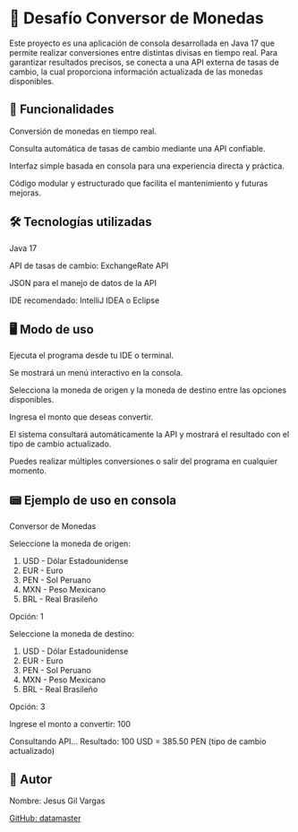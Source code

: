 # 💱 Desafío Conversor de Monedas

Este proyecto es una aplicación de consola desarrollada en Java 17 que permite realizar conversiones entre distintas divisas en tiempo real. Para garantizar resultados precisos, se conecta a una API externa de tasas de cambio, la cual proporciona información actualizada de las monedas disponibles.

## 🚀 Funcionalidades

Conversión de monedas en tiempo real.

Consulta automática de tasas de cambio mediante una API confiable.

Interfaz simple basada en consola para una experiencia directa y práctica.

Código modular y estructurado que facilita el mantenimiento y futuras mejoras.

## 🛠️ Tecnologías utilizadas

Java 17

API de tasas de cambio: ExchangeRate API

JSON para el manejo de datos de la API

IDE recomendado: IntelliJ IDEA o Eclipse

## 🖥️ Modo de uso

Ejecuta el programa desde tu IDE o terminal.

Se mostrará un menú interactivo en la consola.

Selecciona la moneda de origen y la moneda de destino entre las opciones disponibles.

Ingresa el monto que deseas convertir.

El sistema consultará automáticamente la API y mostrará el resultado con el tipo de cambio actualizado.

Puedes realizar múltiples conversiones o salir del programa en cualquier momento.

## 📟 Ejemplo de uso en consola

Conversor de Monedas

Seleccione la moneda de origen:
1) USD - Dólar Estadounidense
2) EUR - Euro
3) PEN - Sol Peruano
4) MXN - Peso Mexicano
5) BRL - Real Brasileño

Opción: 1

Seleccione la moneda de destino:
1) USD - Dólar Estadounidense
2) EUR - Euro
3) PEN - Sol Peruano
4) MXN - Peso Mexicano
5) BRL - Real Brasileño

Opción: 3

Ingrese el monto a convertir:
100

Consultando API...
Resultado: 100 USD = 385.50 PEN (tipo de cambio actualizado)

## 👤 Autor

Nombre: Jesus Gil Vargas

<a href="https://github.com/datamasterdev" target="_blank">GitHub: datamaster </a>
